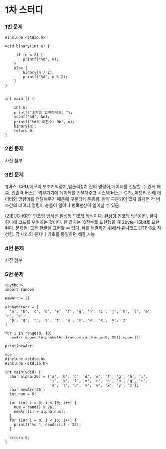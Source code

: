 # 1차 스터디

### 1번 문제
```
#include <stdio.h>

void binary(int n) {  

     if (n < 2) { 
        printf("%d", n);
    }
    else {
        binary(n / 2);
        printf("%d", n % 2);
    }
}


int main () {

    int n;
    printf("숫자를 입력하세요: ");
    scanf("%d", &n);
    printf("%d의 이진수: 0b", n);
    binary(n);
    return 0;
}
```

### 2번 문제
사진 첨부


### 3번 문제
1)버스: CPU,메모리,보조기억장치,입출력장치 간의 명령어,데이터를 전달할 수 있게 해줌. 입출력 버스는 외부기기에 데이터를 전달해주고 시스템 버스는 CPU,메모리 간에 데이터와 명령어를 전달해주기 때문에 구분되어 운용됨. 만약 구분되어 있지 않다면 각 버스간의 데이터,명령어 충돌이 일어나 병목현상이 일어날 수 있음.

(2)EUC-KR의  인코딩 방식은 완성형 인코당 방식이다. 완성형 인코딩 방식이란, 글자 하나에 코드를 부여하는 것이다. 한 글자는 16진수로 표현했을 때 2byte=16bit로 표현된다.
문제점: 모든 한글을 표현할 수 없다. 이를 해결하기 위해서 유니코드 UTF-8로 작성함. 각 나라의 문자나 기호를 통일하면 해결 가능

### 4번 문제
사진 첨부

### 5번 문제
```
<python>
import random

newArr = []

alphabetArr = [
  'a', 'b', 'c', 'd', 'e', 'f', 'g', 'h', 'i', 'j', 'k', 'l', 'm', 'n', 'o',
  'p', 'q', 'r', 's', 't', 'u', 'v', 'w', 'x', 'y', 'z'
]

for i in range(0, 10):
  newArr.append(alphabetArr[random.randrange(0, 26)].upper())

print(newArr)

<c>
#include <stdio.h>
#include <stdlib.h>

int main(void) {
  char alpha[26] = {'a', 'b', 'c', 'd', 'e', 'f', 'g', 'h', 'i',
                    'j', 'k', 'l', 'm', 'n', 'o', 'p', 'q', 'r',
                    's', 't', 'u', 'v', 'w', 'x', 'y', 'z'};
  char newArr[26];
  int num = 0;

  for (int i = 0; i < 10; i++) {
    num = rand() % 26;
    newArr[i] = alpha[num];
  }
  for (int i = 0; i < 10; i++) {
    printf("%c ", newArr[i] - 32);
  }

  return 0;
}

```